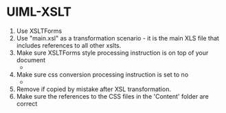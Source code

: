 UIML-XSLT
=========

1. Use XSLTForms 
2. Use "main.xsl" as a transformation scenario - it is the main XLS file that includes references to all other xslts. 
3. Make sure XSLTForms style processing instruction is on top of your document
   - <?xml-stylesheet href="xsltforms/xsltforms.xsl" type="text/xsl"?>
4. Make sure css conversion processing instruction is set to no
   - <?css-conversion no?>
5. Remove <?xml version="1.0" encoding="UTF-8"?> if copied by mistake after XSL transformation.
6. Make sure the references to the CSS files in the 'Content' folder are correct
